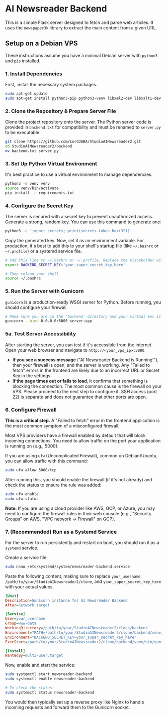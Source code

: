 # AI Newsreader Backend

This is a simple Flask server designed to fetch and parse web articles. It uses the `newspaper3k` library to extract the main content from a given URL.

## Setup on a Debian VPS

These instructions assume you have a minimal Debian server with `python3` and `pip` installed.

### 1. Install Dependencies

First, install the necessary system packages.

```bash
sudo apt-get update
sudo apt-get install python3-pip python3-venv libxml2-dev libxslt1-dev
```

### 2. Clone the Repository & Prepare Server File

Clone the project repository onto the server. The Python server code is provided in `backend.txt` for compatibility and must be renamed to `server.py` to be executable.

```bash
git clone https://github.com/LordJABA/StudioAINewsreader2.git
cd StudioAINewsreader2/backend
mv backend.txt server.py
```

### 3. Set Up Python Virtual Environment

It's best practice to use a virtual environment to manage dependencies.

```bash
python3 -m venv venv
source venv/bin/activate
pip install -r requirements.txt
```

### 4. Configure the Secret Key

The server is secured with a secret key to prevent unauthorized access. Generate a strong, random key. You can use this command to generate one:

```bash
python3 -c 'import secrets; print(secrets.token_hex(32))'
```

Copy the generated key. Now, set it as an environment variable. For production, it's best to add this to your shell's startup file (like `~/.bashrc` or `~/.profile`) or a systemd service file.

```bash
# Add this line to ~/.bashrc or ~/.profile. Replace the placeholder with your actual key.
export BACKEND_SECRET_KEY='your_super_secret_key_here'

# Then reload your shell
source ~/.bashrc
```

### 5. Run the Server with Gunicorn

`gunicorn` is a production-ready WSGI server for Python. Before running, you should configure your firewall.

```bash
# Make sure you are in the 'backend' directory and your virtual env is active
gunicorn --bind 0.0.0.0:5000 server:app
```

### 5a. Test Server Accessibility

After starting the server, you can test if it's accessible from the internet. Open your web browser and navigate to `http://<your_vps_ip>:5000`.

-   **If you see a success message** ("AI Newsreader Backend is Running!"), then your firewall is open, and the server is working. Any "Failed to fetch" errors in the frontend are likely due to an incorrect URL or Secret Key in the settings.
-   **If the page times out or fails to load**, it confirms that something is blocking the connection. The most common cause is the firewall on your VPS. Please proceed to the next step to configure it. SSH access (port 22) is separate and does not guarantee that other ports are open.


### 6. Configure Firewall

**This is a critical step.** A "Failed to fetch" error in the frontend application is the most common symptom of a misconfigured firewall.

Most VPS providers have a firewall enabled by default that will block incoming connections. You need to allow traffic on the port your application is running on (e.g., 5000).

If you are using `ufw` (Uncomplicated Firewall), common on Debian/Ubuntu, you can allow traffic with this command:

```bash
sudo ufw allow 5000/tcp
```

After running this, you should enable the firewall (if it's not already) and check the status to ensure the rule was added:

```bash
sudo ufw enable
sudo ufw status
```

**Note:** If you are using a cloud provider like AWS, GCP, or Azure, you may need to configure the firewall rules in their web console (e.g., "Security Groups" on AWS, "VPC network -> Firewall" on GCP).

### 7. (Recommended) Run as a Systemd Service

For the server to run persistently and restart on boot, you should run it as a `systemd` service.

Create a service file:
```bash
sudo nano /etc/systemd/system/newsreader-backend.service
```

Paste the following content, making sure to replace `your_username`, `/path/to/your/StudioAINewsreader2/clone`, and `your_super_secret_key_here` with your actual values.

```ini
[Unit]
Description=Gunicorn instance for AI Newsreader Backend
After=network.target

[Service]
User=your_username
Group=www-data
WorkingDirectory=/path/to/your/StudioAINewsreader2/clone/backend
Environment="PATH=/path/to/your/StudioAINewsreader2/clone/backend/venv/bin"
Environment="BACKEND_SECRET_KEY=your_super_secret_key_here"
ExecStart=/path/to/your/StudioAINewsreader2/clone/backend/venv/bin/gunicorn --workers 3 --bind unix:newsreader-backend.sock -m 007 server:app

[Install]
WantedBy=multi-user.target
```

Now, enable and start the service:

```bash
sudo systemctl start newsreader-backend
sudo systemctl enable newsreader-backend

# To check the status:
sudo systemctl status newsreader-backend
```

You would then typically set up a reverse proxy like Nginx to handle incoming requests and forward them to the Gunicorn socket.